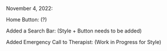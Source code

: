 November 4, 2022:

Home Button: (?) 

Added a Search Bar: (Style + Button needs to be added) 

Added Emergency Call to Therapist: (Work in Progress for Style)
